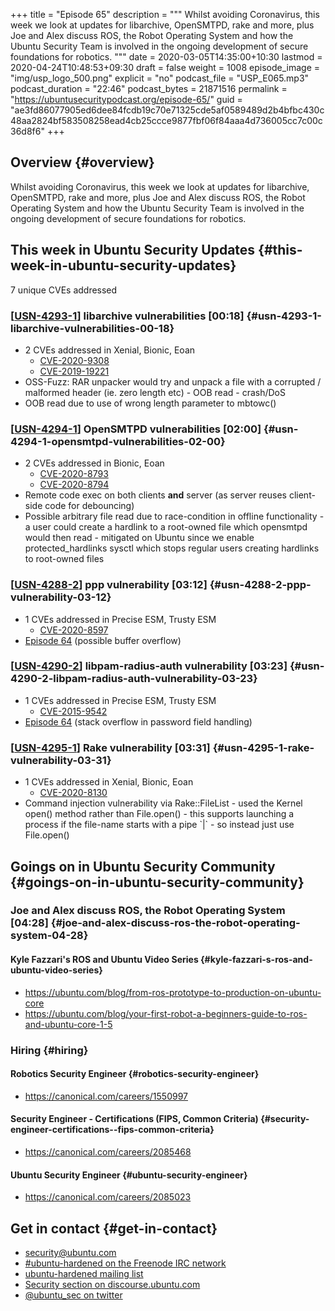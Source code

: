 +++
title = "Episode 65"
description = """
  Whilst avoiding Coronavirus, this week we look at updates for libarchive,
  OpenSMTPD, rake and more, plus Joe and Alex discuss ROS, the Robot
  Operating System and how the Ubuntu Security Team is involved in the
  ongoing development of secure foundations for robotics.
  """
date = 2020-03-05T14:35:00+10:30
lastmod = 2020-04-24T10:48:53+09:30
draft = false
weight = 1008
episode_image = "img/usp_logo_500.png"
explicit = "no"
podcast_file = "USP_E065.mp3"
podcast_duration = "22:46"
podcast_bytes = 21871516
permalink = "https://ubuntusecuritypodcast.org/episode-65/"
guid = "ae3fd86077905ed6dee84fcdb19c70e71325cde5af0589489d2b4bfbc430c48aa2824bf583508258ead4cb25ccce9877fbf06f84aaa4d736005cc7c00c36d8f6"
+++

## Overview {#overview}

Whilst avoiding Coronavirus, this week we look at updates for libarchive,
OpenSMTPD, rake and more, plus Joe and Alex discuss ROS, the Robot
Operating System and how the Ubuntu Security Team is involved in the
ongoing development of secure foundations for robotics.


## This week in Ubuntu Security Updates {#this-week-in-ubuntu-security-updates}

7 unique CVEs addressed


### [[USN-4293-1](https://usn.ubuntu.com/4293-1/)] libarchive vulnerabilities [00:18] {#usn-4293-1-libarchive-vulnerabilities-00-18}

-   2 CVEs addressed in Xenial, Bionic, Eoan
    -   [CVE-2020-9308](https://people.canonical.com/~ubuntu-security/cve/CVE-2020-9308) <!-- medium -->
    -   [CVE-2019-19221](https://people.canonical.com/~ubuntu-security/cve/CVE-2019-19221) <!-- low -->
-   OSS-Fuzz: RAR unpacker would try and unpack a file with a corrupted /
    malformed header (ie. zero length etc) - OOB read - crash/DoS
-   OOB read due to use of wrong length parameter to mbtowc()


### [[USN-4294-1](https://usn.ubuntu.com/4294-1/)] OpenSMTPD vulnerabilities [02:00] {#usn-4294-1-opensmtpd-vulnerabilities-02-00}

-   2 CVEs addressed in Bionic, Eoan
    -   [CVE-2020-8793](https://people.canonical.com/~ubuntu-security/cve/CVE-2020-8793) <!-- low -->
    -   [CVE-2020-8794](https://people.canonical.com/~ubuntu-security/cve/CVE-2020-8794) <!-- high -->
-   Remote code exec on both clients **and** server (as server reuses client-side code for debouncing)
-   Possible arbitrary file read due to race-condition in offline
    functionality - a user could create a hardlink to a root-owned file which
    opensmtpd would then read - mitigated on Ubuntu since we enable
    protected\_hardlinks sysctl which stops regular users creating hardlinks
    to root-owned files


### [[USN-4288-2](https://usn.ubuntu.com/4288-2/)] ppp vulnerability [03:12] {#usn-4288-2-ppp-vulnerability-03-12}

-   1 CVEs addressed in Precise ESM, Trusty ESM
    -   [CVE-2020-8597](https://people.canonical.com/~ubuntu-security/cve/CVE-2020-8597) <!-- medium -->
-   [Episode 64](https://ubuntusecuritypodcast.org/episode-64/) (possible buffer overflow)


### [[USN-4290-2](https://usn.ubuntu.com/4290-2/)] libpam-radius-auth vulnerability [03:23] {#usn-4290-2-libpam-radius-auth-vulnerability-03-23}

-   1 CVEs addressed in Precise ESM, Trusty ESM
    -   [CVE-2015-9542](https://people.canonical.com/~ubuntu-security/cve/CVE-2015-9542) <!-- medium -->
-   [Episode 64](https://ubuntusecuritypodcast.org/episode-64/) (stack overflow in password field handling)


### [[USN-4295-1](https://usn.ubuntu.com/4295-1/)] Rake vulnerability [03:31] {#usn-4295-1-rake-vulnerability-03-31}

-   1 CVEs addressed in Xenial, Bionic, Eoan
    -   [CVE-2020-8130](https://people.canonical.com/~ubuntu-security/cve/CVE-2020-8130) <!-- medium -->
-   Command injection vulnerability via Rake::FileList - used the Kernel
    open() method rather than File.open() - this supports launching a process
    if the file-name starts with a pipe \`|\` - so instead just use File.open()


## Goings on in Ubuntu Security Community {#goings-on-in-ubuntu-security-community}


### Joe and Alex discuss ROS, the Robot Operating System [04:28] {#joe-and-alex-discuss-ros-the-robot-operating-system-04-28}


#### Kyle Fazzari's ROS and Ubuntu Video Series {#kyle-fazzari-s-ros-and-ubuntu-video-series}

-   <https://ubuntu.com/blog/from-ros-prototype-to-production-on-ubuntu-core>
-   <https://ubuntu.com/blog/your-first-robot-a-beginners-guide-to-ros-and-ubuntu-core-1-5>


### Hiring {#hiring}


#### Robotics Security Engineer {#robotics-security-engineer}

-   <https://canonical.com/careers/1550997>


#### Security Engineer - Certifications (FIPS, Common Criteria) {#security-engineer-certifications--fips-common-criteria}

-   <https://canonical.com/careers/2085468>


#### Ubuntu Security Engineer {#ubuntu-security-engineer}

-   <https://canonical.com/careers/2085023>


## Get in contact {#get-in-contact}

-   [security@ubuntu.com](mailto:security@ubuntu.com)
-   [#ubuntu-hardened on the Freenode IRC network](http://webchat.freenode.net/#ubuntu-hardened)
-   [ubuntu-hardened mailing list](https://lists.ubuntu.com/mailman/listinfo/ubuntu-hardened)
-   [Security section on discourse.ubuntu.com](https://discourse.ubuntu.com/c/security)
-   [@ubuntu\_sec on twitter](https://twitter.com/ubuntu%5Fsec)